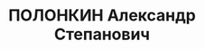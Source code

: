 ---
title: ПОЛОНКИН Александр Степанович
description: "Род. в 1878, Енисейская губ., Канский окр., пос. Иланский, русский.\
  \ Проживал: г. Красноярск. Экономист в плановом отделе Красноярского ПВРЗ. \n  Арестован\
  \ 01.04.1937. Обв. по ст. 58-1 \"а\", 58-8, 58-9, 58-11 УК РСФСР. 10.02.1938 – Дело\
  \ прекращено. (Умер 21.11.1937 в Красноярской тюремной больнице.). \n  Реабилитирован\
  \ Красноярским крайсудом"
---